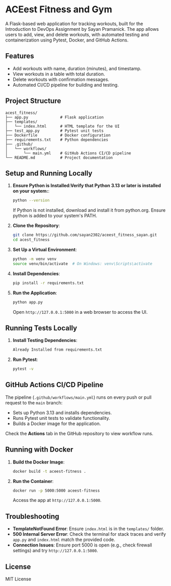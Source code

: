# ACEest Fitness and Gym

A Flask-based web application for tracking workouts, built for the Introduction to DevOps Assignment by Sayan Pramanick. 
The app allows users to add, view, and delete workouts, with automated testing and containerization using Pytest, Docker, and GitHub Actions.

## Features
- Add workouts with name, duration (minutes), and timestamp.
- View workouts in a table with total duration.
- Delete workouts with confirmation messages.
- Automated CI/CD pipeline for building and testing.

## Project Structure
```
acest_fitness/
├── app.py              # Flask application
├── templates/
│   └── index.html      # HTML template for the UI
├── test_app.py         # Pytest unit tests
├── Dockerfile          # Docker configuration
├── requirements.txt    # Python dependencies
├── .github/
│   └── workflows/
│       └── main.yml    # GitHub Actions CI/CD pipeline
└── README.md           # Project documentation
```

## Setup and Running Locally
1. **Ensure Python is Installed:Verify that Python 3.13 or later is installed on your system:**:
   ```bash
   python --version
   ```
   If Python is not installed, download and install it from python.org. Ensure python is added to your system's PATH.

2. **Clone the Repository**:
   ```bash
   git clone https://github.com/sayan2302/aceest_fitness_sayan.git
   cd acest_fitness
   ```

3. **Set Up a Virtual Environment**:
   ```bash
   python -m venv venv
   source venv/bin/activate  # On Windows: venv\Scripts\activate
   ```

4. **Install Dependencies**:
   ```bash
   pip install -r requirements.txt
   ```

5. **Run the Application**:
   ```bash
   python app.py
   ```
   Open `http://127.0.0.1:5000` in a web browser to access the UI.

## Running Tests Locally
1. **Install Testing Dependencies**:
   ```bash
   Already Installed from requirements.txt
   ```

2. **Run Pytest**:
   ```bash
   pytest -v
   ```

## GitHub Actions CI/CD Pipeline
The pipeline (`.github/workflows/main.yml`) runs on every push or pull request to the `main` branch:
- Sets up Python 3.13 and installs dependencies.
- Runs Pytest unit tests to validate functionality.
- Builds a Docker image for the application.

Check the **Actions** tab in the GitHub repository to view workflow runs.

## Running with Docker
1. **Build the Docker Image**:
   ```bash
   docker build -t aceest-fitness .
   ```

2. **Run the Container**:
   ```bash
   docker run -p 5000:5000 aceest-fitness
   ```
   Access the app at `http://127.0.0.1:5000`.

## Troubleshooting
- **TemplateNotFound Error**: Ensure `index.html` is in the `templates/` folder.
- **500 Internal Server Error**: Check the terminal for stack traces and verify `app.py` and `index.html` match the provided code.
- **Connection Issues**: Ensure port 5000 is open (e.g., check firewall settings) and try `http://127.0.0.1:5000`.

## License
MIT License